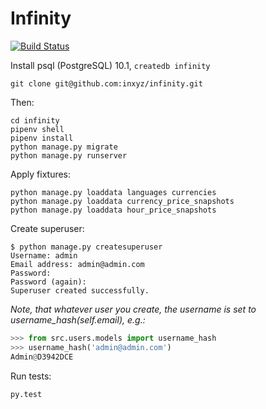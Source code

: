 # Infinity

[![Build Status](https://travis-ci.org/aezik/infinity.svg?branch=base)](https://travis-ci.org/aezik/infinity) 
 
Install psql (PostgreSQL) 10.1, `createdb infinity`

`git clone git@github.com:inxyz/infinity.git`

Then:

```
cd infinity
pipenv shell
pipenv install
python manage.py migrate
python manage.py runserver
```

Apply fixtures:

```
python manage.py loaddata languages currencies
python manage.py loaddata currency_price_snapshots
python manage.py loaddata hour_price_snapshots
```

Create superuser:
```
$ python manage.py createsuperuser
Username: admin
Email address: admin@admin.com
Password:
Password (again):
Superuser created successfully.
```

_Note, that whatever user you create, the username is set to username_hash(self.email), e.g.:_

```python
>>> from src.users.models import username_hash
>>> username_hash('admin@admin.com')
Admin@D3942DCE
```

Run tests:

`py.test`

